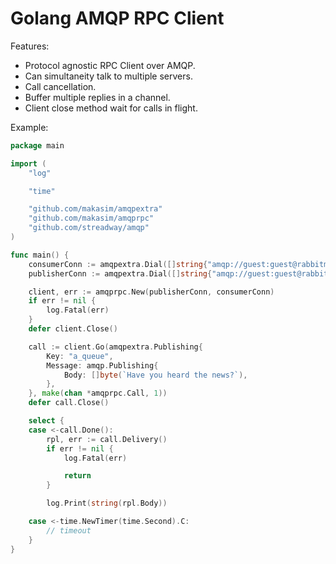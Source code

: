 # Golang AMQP RPC Client

Features:

* Protocol agnostic RPC Client over AMQP.
* Can simultaneity talk to multiple servers.
* Call cancellation.
* Buffer multiple replies in a channel.
* Client close method wait for calls in flight.

Example:

```go
package main

import (
	"log"

	"time"

	"github.com/makasim/amqpextra"
	"github.com/makasim/amqprpc"
	"github.com/streadway/amqp"
)

func main() {
	consumerConn := amqpextra.Dial([]string{"amqp://guest:guest@rabbitmq:5672/amqprpc"})
	publisherConn := amqpextra.Dial([]string{"amqp://guest:guest@rabbitmq:5672/amqprpc"})

	client, err := amqprpc.New(publisherConn, consumerConn)
	if err != nil {
		log.Fatal(err)
	}
	defer client.Close()

	call := client.Go(amqpextra.Publishing{
		Key: "a_queue",
		Message: amqp.Publishing{
			Body: []byte(`Have you heard the news?`),
		},
	}, make(chan *amqprpc.Call, 1))
	defer call.Close()

	select {
	case <-call.Done():
		rpl, err := call.Delivery()
		if err != nil {
			log.Fatal(err)

			return
		}

		log.Print(string(rpl.Body))

	case <-time.NewTimer(time.Second).C:
        // timeout
	}
}

```